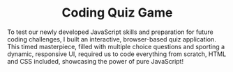 <h1 align = "center"> Coding Quiz Game </h1>
To test our newly developed JavaScript skills and preparation for future coding challenges, I built an interactive, browser-based quiz application. This timed masterpiece, filled with multiple choice questions and sporting a dynamic, responsive UI, required us to code everything from scratch, HTML and CSS included, showcasing the power of pure JavaScript!
